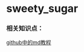 # sweety_sugar

<h3>相关知识点：</h3>
<a href="http://blog.csdn.net/kaitiren/article/details/38513715">github中的md教程</a>





